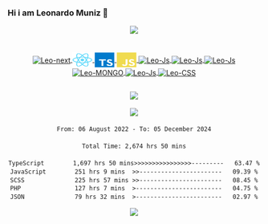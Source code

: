 ### Hi i am Leonardo Muniz 👋

<div align="center">
  <a href="https://github.com/leomunizq">
<!--   <img height="160em" src="https://github-readme-stats.vercel.app/api?username=leomunizq&show_icons=true&theme=radical&include_all_commits=true&count_private=true"/> -->
  <img height="160em" src="https://github-readme-stats.vercel.app/api/top-langs/?username=leomunizq&layout=compact&langs_count=7&theme=radical"/>
</div>
  <br>
  <div style="display: inline_block" align="center"><br>
    <img align="center" alt="Leo-next" height="30" width="40" src="https://cdn.jsdelivr.net/gh/devicons/devicon/icons/nextjs/nextjs-original.svg" />
    <img align="center" alt="Leo-React" height="30" width="40" src="https://raw.githubusercontent.com/devicons/devicon/master/icons/react/react-original.svg">
     <img align="center" alt="Leo-Ts" height="30" width="40" src="https://raw.githubusercontent.com/devicons/devicon/master/icons/typescript/typescript-plain.svg">
  <img align="center" alt="Leo-Js" height="30" width="40" src="https://raw.githubusercontent.com/devicons/devicon/master/icons/javascript/javascript-plain.svg">
    
  <img align="center" alt="Leo-Js" height="30" width="40"  src="https://cdn.jsdelivr.net/gh/devicons/devicon@latest/icons/go/go-original.svg" />

 
  
<img align="center" alt="Leo-Js" height="30" width="40" src="https://cdn.jsdelivr.net/gh/devicons/devicon@latest/icons/tailwindcss/tailwindcss-original.svg" />

<img align="center" alt="Leo-Js" height="30" width="40" src="https://cdn.jsdelivr.net/gh/devicons/devicon@latest/icons/postgresql/postgresql-plain.svg" />
      <img align="center" alt="Leo-MONGO" height="30" width="40" src="https://cdn.jsdelivr.net/gh/devicons/devicon/icons/mongodb/mongodb-original.svg">
      <img align="center" alt="Leo-Js" height="30" width="40" src="https://cdn.jsdelivr.net/gh/devicons/devicon@latest/icons/docker/docker-plain.svg" />

 <img align="center" alt="Leo-CSS" height="30" width="40" src="https://cdn.jsdelivr.net/gh/devicons/devicon/icons/figma/figma-original.svg">
 
  
  ##
 <div sttyle="display:flex"> 
   <a href="https://www.linkedin.com/in/leomunizq" target="_blank"><img src="https://img.shields.io/badge/-LinkedIn-%230077B5?style=for-the-badge&logo=linkedin&logoColor=white" target="_blank"></a> 
   
 <a href="https://dev.to/leomunizq" target="_blank"><img src="https://img.shields.io/badge/dev.to-0A0A0A?style=for-the-badge&logo=dev.to&logoColor=white" target="_blank"></a> 


  
 <!--START_SECTION:waka-->

```txt
From: 06 August 2022 - To: 05 December 2024

Total Time: 2,674 hrs 50 mins

TypeScript        1,697 hrs 50 mins>>>>>>>>>>>>>>>>---------   63.47 %
JavaScript        251 hrs 9 mins  >>-----------------------   09.39 %
SCSS              225 hrs 57 mins >>-----------------------   08.45 %
PHP               127 hrs 7 mins  >------------------------   04.75 %
JSON              79 hrs 32 mins  >------------------------   02.97 %
```

<!--END_SECTION:waka-->


 
</div>


![](https://komarev.com/ghpvc/?username=leomunizq&label=Views)
